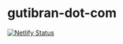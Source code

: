 # gutibran-dot-com
[![Netlify Status](https://api.netlify.com/api/v1/badges/28f91533-4e7b-4fee-92e0-d14617c8e781/deploy-status)](https://app.netlify.com/sites/gutibran/deploys)
